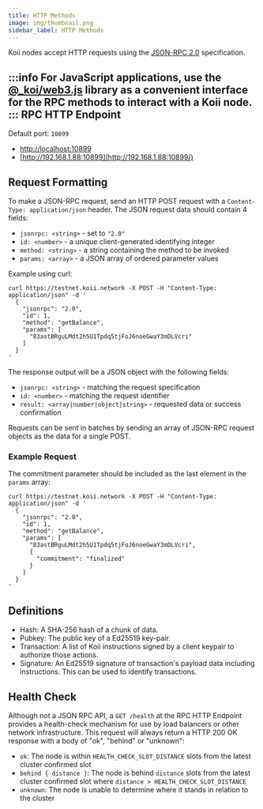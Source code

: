 ```yaml
---
title: HTTP Methods
image: img/thumbnail.png
sidebar_label: HTTP Methods
---
```

Koii nodes accept HTTP requests using the [JSON-RPC 2.0](https://www.jsonrpc.org/specification) specification.

:::info
For JavaScript applications, use the [@_koi/web3.js](https://github.com/koii-network/k2-web3.js) library as a convenient interface for the RPC methods to interact with a Koii node.
:::
RPC HTTP Endpoint
-----------------------------------------

Default port: `10899`

*   [http://localhost:10899](http://localhost:10899/)
*   [http://192.168.1.88:10899](http://192.168.1.88:10899/)

Request Formatting
-------------------------------------------

To make a JSON-RPC request, send an HTTP POST request with a `Content-Type: application/json` header. The JSON request data should contain 4 fields:

*   `jsonrpc: <string>` - set to `"2.0"`
*   `id: <number>` - a unique client-generated identifying integer
*   `method: <string>` - a string containing the method to be invoked
*   `params: <array>` - a JSON array of ordered parameter values

Example using curl:

```
curl https://testnet.koii.network -X POST -H "Content-Type: application/json" -d '
  {
    "jsonrpc": "2.0",
    "id": 1,
    "method": "getBalance",
    "params": [
      "83astBRguLMdt2h5U1Tpdq5tjFoJ6noeGwaY3mDLVcri"
    ]
  }
'
```


The response output will be a JSON object with the following fields:

*   `jsonrpc: <string>` - matching the request specification
*   `id: <number>` - matching the request identifier
*   `result: <array|number|object|string>` - requested data or success confirmation

Requests can be sent in batches by sending an array of JSON-RPC request objects as the data for a single POST.

### Example Request

The commitment parameter should be included as the last element in the `params` array:

```
curl https://testnet.koii.network -X POST -H "Content-Type: application/json" -d '
  {
    "jsonrpc": "2.0",
    "id": 1,
    "method": "getBalance",
    "params": [
      "83astBRguLMdt2h5U1Tpdq5tjFoJ6noeGwaY3mDLVcri",
      {
        "commitment": "finalized"
      }
    ]
  }
'
```


Definitions
-----------------------------

*   Hash: A SHA-256 hash of a chunk of data.
*   Pubkey: The public key of a Ed25519 key-pair.
*   Transaction: A list of Koii instructions signed by a client keypair to authorize those actions.
*   Signature: An Ed25519 signature of transaction's payload data including instructions. This can be used to identify transactions.

Health Check
-------------------------------

Although not a JSON RPC API, a `GET /health` at the RPC HTTP Endpoint provides a health-check mechanism for use by load balancers or other network infrastructure. This request will always return a HTTP 200 OK response with a body of "ok", "behind" or "unknown":

*   `ok`: The node is within `HEALTH_CHECK_SLOT_DISTANCE` slots from the latest cluster confirmed slot
*   `behind { distance }`: The node is behind `distance` slots from the latest cluster confirmed slot where `distance > HEALTH_CHECK_SLOT_DISTANCE`
*   `unknown`: The node is unable to determine where it stands in relation to the cluster

